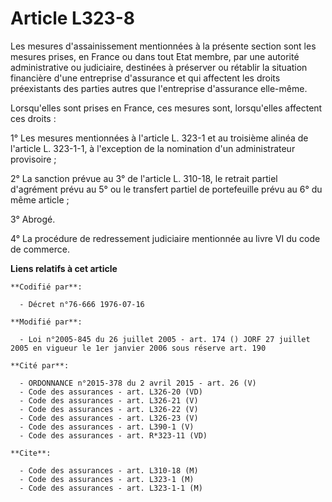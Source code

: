 # Article L323-8

Les mesures d'assainissement mentionnées à la présente section sont les mesures prises, en France ou dans tout Etat membre,
par une autorité administrative ou judiciaire, destinées à préserver ou rétablir la situation financière d'une entreprise
d'assurance et qui affectent les droits préexistants des parties autres que l'entreprise d'assurance elle-même.

Lorsqu'elles sont prises en France, ces mesures sont, lorsqu'elles affectent ces droits :

1° Les mesures mentionnées à l'article L. 323-1 et au troisième alinéa de l'article L. 323-1-1, à l'exception de la
nomination d'un administrateur provisoire ;

2° La sanction prévue au 3° de l'article L. 310-18, le retrait partiel d'agrément prévu au 5° ou le transfert partiel de
portefeuille prévu au 6° du même article ;

3° Abrogé.

4° La procédure de redressement judiciaire mentionnée au livre VI du code de commerce.

**Liens relatifs à cet article**

	**Codifié par**:

	  - Décret n°76-666 1976-07-16

	**Modifié par**:

	  - Loi n°2005-845 du 26 juillet 2005 - art. 174 () JORF 27 juillet 2005 en vigueur le 1er janvier 2006 sous réserve art. 190

	**Cité par**:

	  - ORDONNANCE n°2015-378 du 2 avril 2015 - art. 26 (V)
	  - Code des assurances - art. L326-20 (VD)
	  - Code des assurances - art. L326-21 (V)
	  - Code des assurances - art. L326-22 (V)
	  - Code des assurances - art. L326-23 (V)
	  - Code des assurances - art. L390-1 (V)
	  - Code des assurances - art. R*323-11 (VD)

	**Cite**:

	  - Code des assurances - art. L310-18 (M)
	  - Code des assurances - art. L323-1 (M)
	  - Code des assurances - art. L323-1-1 (M)
